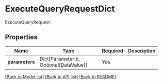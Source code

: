 # ExecuteQueryRequestDict

ExecuteQueryRequest

## Properties
| Name | Type | Required | Description |
| ------------ | ------------- | ------------- | ------------- |
**parameters** | Dict[ParameterId, Optional[DataValue]] | Yes |  |


[[Back to Model list]](../../../README.md#models-v1-link) [[Back to API list]](../../../README.md#documentation-for-api-endpoints) [[Back to README]](../../../README.md)
